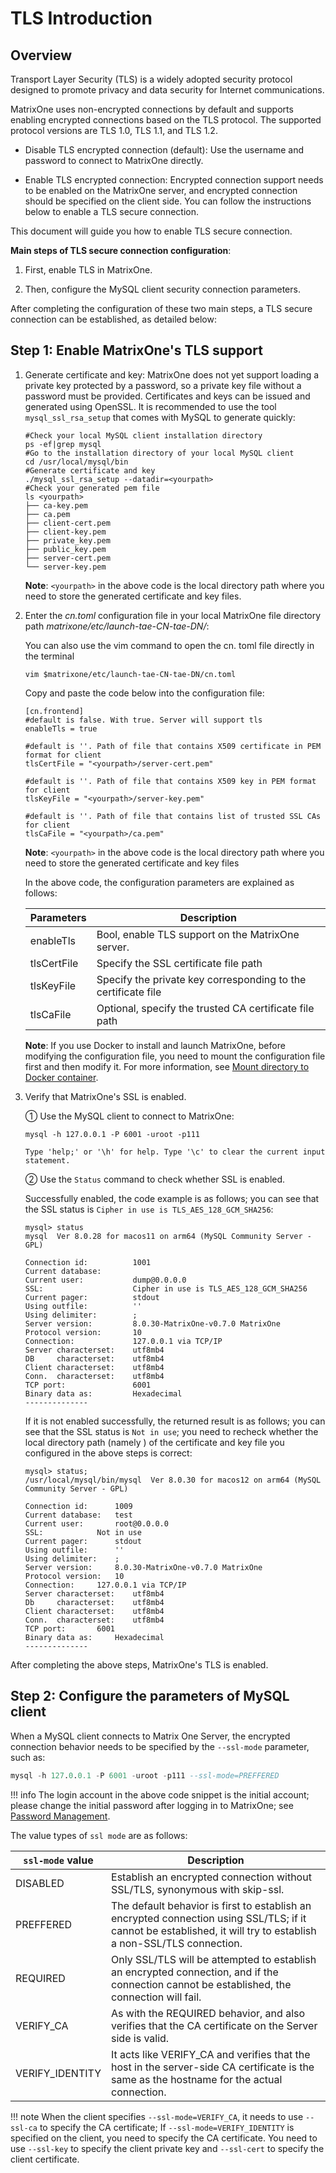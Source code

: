 # TLS Introduction

## Overview

Transport Layer Security (TLS) is a widely adopted security protocol designed to promote privacy and data security for Internet communications.

MatrixOne uses non-encrypted connections by default and supports enabling encrypted connections based on the TLS protocol. The supported protocol versions are TLS 1.0, TLS 1.1, and TLS 1.2.

- Disable TLS encrypted connection (default): Use the username and password to connect to MatrixOne directly.

- Enable TLS encrypted connection: Encrypted connection support needs to be enabled on the MatrixOne server, and encrypted connection should be specified on the client side. You can follow the instructions below to enable a TLS secure connection.

This document will guide you how to enable TLS secure connection.

**Main steps of TLS secure connection configuration**:

1. First, enable TLS in MatrixOne.

2. Then, configure the MySQL client security connection parameters.

After completing the configuration of these two main steps, a TLS secure connection can be established, as detailed below:

## Step 1: Enable MatrixOne's TLS support

1. Generate certificate and key: MatrixOne does not yet support loading a private key protected by a password, so a private key file without a password must be provided. Certificates and keys can be issued and generated using OpenSSL. It is recommended to use the tool `mysql_ssl_rsa_setup` that comes with MySQL to generate quickly:

    ```
    #Check your local MySQL client installation directory
    ps -ef|grep mysql
    #Go to the installation directory of your local MySQL client
    cd /usr/local/mysql/bin
    #Generate certificate and key
    ./mysql_ssl_rsa_setup --datadir=<yourpath>
    #Check your generated pem file
    ls <yourpath>
    ├── ca-key.pem
    ├── ca.pem
    ├── client-cert.pem
    ├── client-key.pem
    ├── private_key.pem
    ├── public_key.pem
    ├── server-cert.pem
    └── server-key.pem
    ```

    __Note__:  `<yourpath>` in the above code is the local directory path where you need to store the generated certificate and key files.

2. Enter the *cn.toml* configuration file in your local MatrixOne file directory path *matrixone/etc/launch-tae-CN-tae-DN/*:

    You can also use the vim command to open the cn. toml file directly in the terminal

    ```
    vim $matrixone/etc/launch-tae-CN-tae-DN/cn.toml
    ```

    Copy and paste the code below into the configuration file:

    ```
    [cn.frontend]
    #default is false. With true. Server will support tls
    enableTls = true

    #default is ''. Path of file that contains X509 certificate in PEM format for client
    tlsCertFile = "<yourpath>/server-cert.pem"

    #default is ''. Path of file that contains X509 key in PEM format for client
    tlsKeyFile = "<yourpath>/server-key.pem"

    #default is ''. Path of file that contains list of trusted SSL CAs for client
    tlsCaFile = "<yourpath>/ca.pem"
    ```

    __Note__: `<yourpath>` in the above code is the local directory path where you need to store the generated certificate and key files

    In the above code, the configuration parameters are explained as follows:

    |Parameters|Description|
    |---|---|
    |enableTls|Bool, enable TLS support on the MatrixOne server.|
    |tlsCertFile|Specify the SSL certificate file path|
    |tlsKeyFile|Specify the private key corresponding to the certificate file|
    |tlsCaFile|Optional, specify the trusted CA certificate file path|

    __Note__: If you use Docker to install and launch MatrixOne, before modifying the configuration file, you need to mount the configuration file first and then modify it. For more information, see [Mount directory to Docker container](../Maintain/mount-data-by-docker.md).

3. Verify that MatrixOne's SSL is enabled.

    ① Use the MySQL client to connect to MatrixOne:

    ```
    mysql -h 127.0.0.1 -P 6001 -uroot -p111

    Type 'help;' or '\h' for help. Type '\c' to clear the current input statement.
    ```

    ② Use the `Status` command to check whether SSL is enabled.

    Successfully enabled, the code example is as follows; you can see that the SSL status is `Cipher in use is TLS_AES_128_GCM_SHA256`:

    ```
    mysql> status
    mysql  Ver 8.0.28 for macos11 on arm64 (MySQL Community Server - GPL)

    Connection id:          1001
    Current database:
    Current user:           dump@0.0.0.0
    SSL:                    Cipher in use is TLS_AES_128_GCM_SHA256
    Current pager:          stdout
    Using outfile:          ''
    Using delimiter:        ;
    Server version:         8.0.30-MatrixOne-v0.7.0 MatrixOne
    Protocol version:       10
    Connection:             127.0.0.1 via TCP/IP
    Server characterset:    utf8mb4
    DB     characterset:    utf8mb4
    Client characterset:    utf8mb4
    Conn.  characterset:    utf8mb4
    TCP port:               6001
    Binary data as:         Hexadecimal
    --------------
    ```

    If it is not enabled successfully, the returned result is as follows; you can see that the SSL status is `Not in use`; you need to recheck whether the local directory path (namely <yourpath>) of the certificate and key file you configured in the above steps is correct:

    ```
    mysql> status;
    /usr/local/mysql/bin/mysql  Ver 8.0.30 for macos12 on arm64 (MySQL Community Server - GPL)

    Connection id:		1009
    Current database:	test
    Current user:		root@0.0.0.0
    SSL:			Not in use
    Current pager:		stdout
    Using outfile:		''
    Using delimiter:	;
    Server version:		8.0.30-MatrixOne-v0.7.0 MatrixOne
    Protocol version:	10
    Connection:		127.0.0.1 via TCP/IP
    Server characterset:	utf8mb4
    Db     characterset:	utf8mb4
    Client characterset:	utf8mb4
    Conn.  characterset:	utf8mb4
    TCP port:		6001
    Binary data as:		Hexadecimal
    --------------
    ```

After completing the above steps, MatrixOne's TLS is enabled.

## Step 2: Configure the parameters of MySQL client

When a MySQL client connects to Matrix One Server, the encrypted connection behavior needs to be specified by the `--ssl-mode` parameter, such as:

```sql
mysql -h 127.0.0.1 -P 6001 -uroot -p111 --ssl-mode=PREFFERED
```

!!! info
    The login account in the above code snippet is the initial account; please change the initial password after logging in to MatrixOne; see [Password Management](../../Security/password-mgmt.md).

The value types of `ssl mode` are as follows:

|`ssl-mode` value|Description|
|---|---|
|DISABLED|Establish an encrypted connection without SSL/TLS, synonymous with skip-ssl.|
|PREFFERED|The default behavior is first to establish an encrypted connection using SSL/TLS; if it cannot be established, it will try to establish a non-SSL/TLS connection.|
|REQUIRED|Only SSL/TLS will be attempted to establish an encrypted connection, and if the connection cannot be established, the connection will fail.|
|VERIFY_CA|As with the REQUIRED behavior, and also verifies that the CA certificate on the Server side is valid.|
|VERIFY_IDENTITY|It acts like VERIFY_CA and verifies that the host in the server-side CA certificate is the same as the hostname for the actual connection.|

!!! note
    When the client specifies `--ssl-mode=VERIFY_CA`, it needs to use `--ssl-ca` to specify the CA certificate;
    If `--ssl-mode=VERIFY_IDENTITY` is specified on the client, you need to specify the CA certificate. You need to use `--ssl-key` to specify the client private key and `--ssl-cert` to specify the client certificate.
